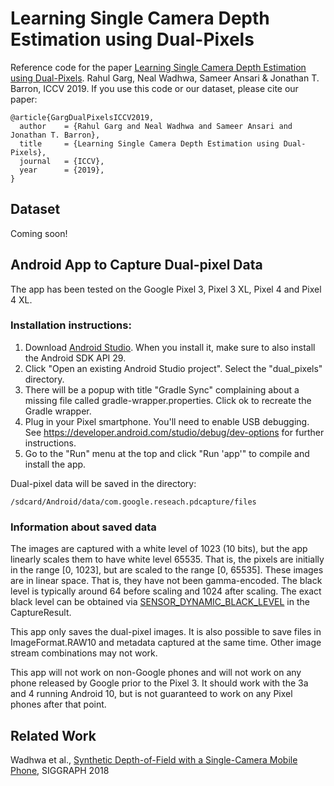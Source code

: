 # Learning Single Camera Depth Estimation using Dual-Pixels

Reference code for the paper [Learning Single Camera Depth Estimation using Dual-Pixels](https://arxiv.org/abs/1904.05822).
Rahul Garg, Neal Wadhwa, Sameer Ansari & Jonathan T. Barron, ICCV 2019. If you use this code or our dataset, please cite our paper:
```
@article{GargDualPixelsICCV2019,
  author    = {Rahul Garg and Neal Wadhwa and Sameer Ansari and Jonathan T. Barron},
  title     = {Learning Single Camera Depth Estimation using Dual-Pixels},
  journal   = {ICCV},
  year      = {2019},
}
```


## Dataset

Coming soon!

## Android App to Capture Dual-pixel Data

The app has been tested on the Google Pixel 3, Pixel 3 XL, Pixel 4 and Pixel 4 XL.

### Installation instructions:

1. Download [Android Studio](https://developer.android.com/studio). When you install it, make sure to also install the Android SDK API 29.
2. Click "Open an existing Android Studio project". Select the "dual_pixels" directory.
3. There will be a popup with title "Gradle Sync" complaining about a missing file called gradle-wrapper.properties. Click ok to recreate the Gradle wrapper.
4. Plug in your Pixel smartphone. You'll need to enable USB debugging. See
https://developer.android.com/studio/debug/dev-options for further instructions.
5. Go to the "Run" menu at the top and click "Run 'app'" to compile and install the app.

Dual-pixel data will be saved in the directory:
```
/sdcard/Android/data/com.google.reseach.pdcapture/files
```

### Information about saved data

The images are captured with a white level of 1023 (10 bits), but the app
linearly scales them to have white level 65535. That is, the pixels are
initially in the range \[0, 1023\], but are scaled to the range \[0, 65535\].
These images are in linear space. That is, they have not been gamma-encoded. The
black level is typically around 64 before scaling and 1024 after scaling. The
exact black level can be obtained via [SENSOR_DYNAMIC_BLACK_LEVEL](https://developer.android.com/reference/android/hardware/camera2/CaptureResult.html#SENSOR_DYNAMIC_BLACK_LEVEL) in the CaptureResult.

This app only saves the dual-pixel images. It is also possible to save files in
ImageFormat.RAW10 and metadata captured at the same time. Other image stream
combinations may not work.

This app will not work on non-Google phones and will not work on any phone
released by Google prior to the Pixel 3. It should work with the 3a and 4
running Android 10, but is not guaranteed to work on any Pixel phones after that
point.


## Related Work
Wadhwa et al., [Synthetic Depth-of-Field with a Single-Camera Mobile Phone](https://arxiv.org/abs/1806.04171),
SIGGRAPH 2018


